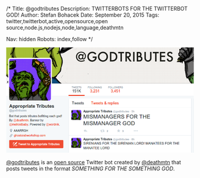 /*
Title: @godtributes
Description: TWITTERBOTS FOR THE TWITTERBOT GOD!
Author: Stefan Bohacek
Date: September 20, 2015
Tags: twitter,twitterbot,active,opensource,open source,node.js,nodejs,node,language,deathmtn

Nav: hidden
Robots: index,follow
*/

[![](/content/bots/twitterbots/images/godtributes.png)](https://twitter.com/godtributes)

[@godtributes](https://twitter.com/godtributes) is an [open source](https://github.com/jimkang/godtributes) Twitter bot created by [@deathmtn](https://twitter.com/deathmtn) that posts tweets in the format *SOMETHING FOR THE SOMETHING GOD*.
